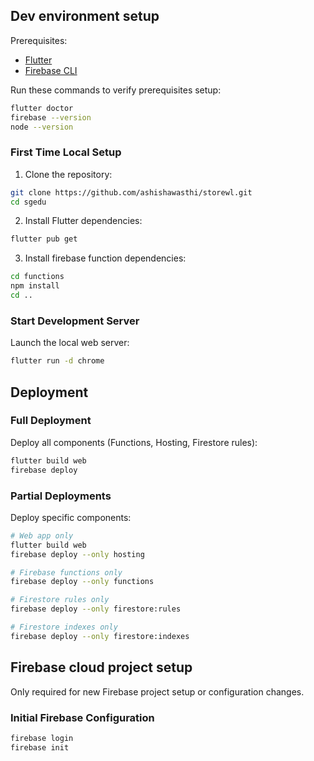 
## Dev environment setup

Prerequisites:

- [Flutter](https://docs.flutter.dev/get-started/install)
- [Firebase CLI](https://firebase.google.com/docs/cli#setup_update_cli)

Run these commands to verify prerequisites setup:

```bash
flutter doctor
firebase --version
node --version
```

### First Time Local Setup 

1. Clone the repository:
```bash
git clone https://github.com/ashishawasthi/storewl.git
cd sgedu
```

2. Install Flutter dependencies:
```bash
flutter pub get
```

3. Install firebase function dependencies:
```bash
cd functions
npm install
cd ..
```

### Start Development Server

Launch the local web server:
```bash
flutter run -d chrome
```

## Deployment

### Full Deployment
Deploy all components (Functions, Hosting, Firestore rules):
```bash
flutter build web
firebase deploy
```

### Partial Deployments

Deploy specific components:

```bash
# Web app only
flutter build web
firebase deploy --only hosting

# Firebase functions only
firebase deploy --only functions

# Firestore rules only
firebase deploy --only firestore:rules

# Firestore indexes only
firebase deploy --only firestore:indexes
```

## Firebase cloud project setup

Only required for new Firebase project setup or configuration changes.

### Initial Firebase Configuration

```bash
firebase login
firebase init
```
